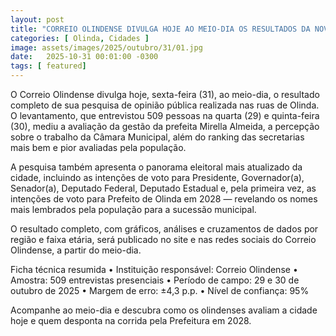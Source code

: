 ```yaml
---
layout: post
title: "CORREIO OLINDENSE DIVULGA HOJE AO MEIO-DIA OS RESULTADOS DA NOVA PESQUISA DE OPINIÃO"
categories: [ Olinda, Cidades ]
image: assets/images/2025/outubro/31/01.jpg
date:   2025-10-31 00:01:00 -0300
tags: [ featured]
---
```

O Correio Olindense divulga hoje, sexta-feira (31), ao meio-dia, o resultado completo de sua pesquisa de opinião pública realizada nas ruas de Olinda. O levantamento, que entrevistou 509 pessoas na quarta (29) e quinta-feira (30), mediu a avaliação da gestão da prefeita Mirella Almeida, a percepção sobre o trabalho da Câmara Municipal, além do ranking das secretarias mais bem e pior avaliadas pela população.

A pesquisa também apresenta o panorama eleitoral mais atualizado da cidade, incluindo as intenções de voto para Presidente, Governador(a), Senador(a), Deputado Federal, Deputado Estadual e, pela primeira vez, as intenções de voto para Prefeito de Olinda em 2028 — revelando os nomes mais lembrados pela população para a sucessão municipal.

O resultado completo, com gráficos, análises e cruzamentos de dados por região e faixa etária, será publicado no site e nas redes sociais do Correio Olindense, a partir do meio-dia.

Ficha técnica resumida
	•	Instituição responsável: Correio Olindense
	•	Amostra: 509 entrevistas presenciais
	•	Período de campo: 29 e 30 de outubro de 2025
	•	Margem de erro: ±4,3 p.p.
	•	Nível de confiança: 95%

Acompanhe ao meio-dia e descubra como os olindenses avaliam a cidade hoje e quem desponta na corrida pela Prefeitura em 2028.